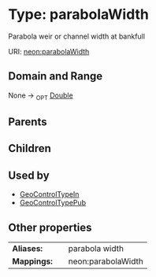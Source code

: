 
# Type: parabolaWidth


Parabola weir or channel width at bankfull

URI: [neon:parabolaWidth](https://data.neonscience.org/parabolaWidth)


## Domain and Range

None ->  <sub>OPT</sub> [Double](types/Double.md)

## Parents


## Children


## Used by

 * [GeoControlTypeIn](GeoControlTypeIn.md)
 * [GeoControlTypePub](GeoControlTypePub.md)

## Other properties

|  |  |  |
| --- | --- | --- |
| **Aliases:** | | parabola width |
| **Mappings:** | | neon:parabolaWidth |

